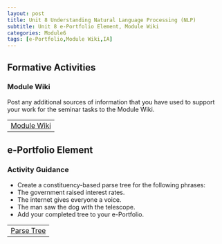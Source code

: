 ```yaml
---
layout: post
title: Unit 8 Understanding Natural Language Processing (NLP)
subtitle: Unit 8 e-Portfolio Element, Module Wiki
categories: Module6
tags: [e-Portfolio,Module Wiki,IA]
---
```

<html lang="en">

<body>

<h2>Formative Activities </h2>

<h3>Module Wiki</h3>
  
<p>Post any additional sources of information that you have used to support your work for the seminar tasks to the Module Wiki.</p>

<table>
    <tr>
      <td> <a href="../../../../artefacts/IA-Unit04-Module_Wiki.pdf" target="_blank" class="button large">Module Wiki</a></td> 
    </tr>
</table>


<h2> e-Portfolio Element</h2>
<h3>Activity Guidance </h3>
<ul>
 <li> Create a constituency-based parse tree for the following phrases:</li>
 <li> The government raised interest rates.</li>
  <li> The internet gives everyone a voice.</li>
   <li> The man saw the dog with the telescope.</li>
    <li> Add your completed tree to your e-Portfolio.</li>

</ul>
<table>
    <tr>
      <td> <a href="../../../../artefacts/IA-Unit08-Parse_Tree.pdf" target="_blank" class="button large">Parse Tree</a></td> 
    </tr>
</table>







